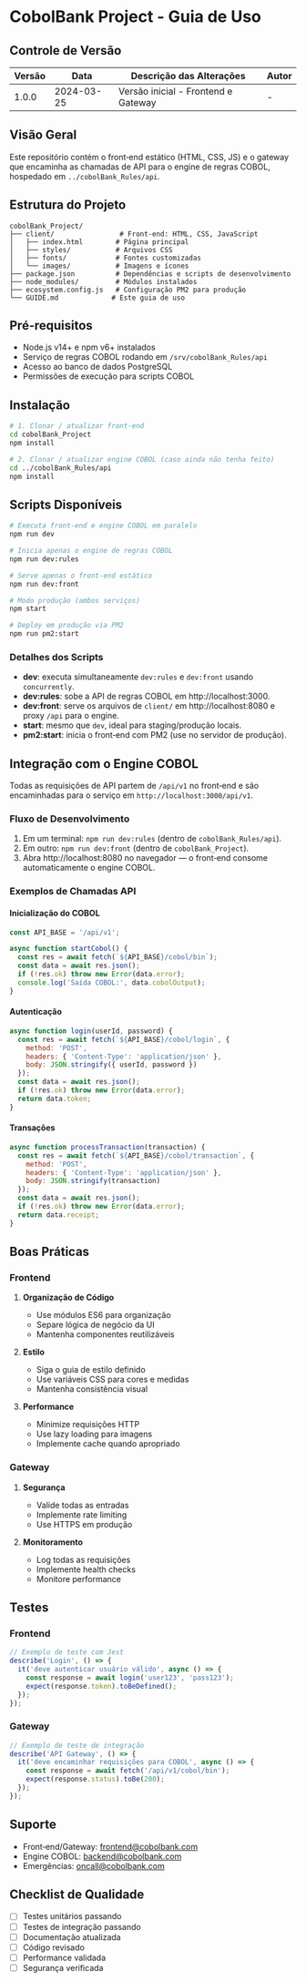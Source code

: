 # CobolBank Project - Guia de Uso

## Controle de Versão

| Versão | Data       | Descrição das Alterações                   | Autor |
|--------|------------|-------------------------------------------|-------|
| 1.0.0  | 2024-03-25| Versão inicial - Frontend e Gateway        | -     |

## Visão Geral
Este repositório contém o front‑end estático (HTML, CSS, JS) e o gateway que encaminha as chamadas de API para o engine de regras COBOL, hospedado em `../cobolBank_Rules/api`.

## Estrutura do Projeto
```text
cobolBank_Project/
├── client/                # Front‑end: HTML, CSS, JavaScript
│   ├── index.html        # Página principal
│   ├── styles/           # Arquivos CSS
│   ├── fonts/            # Fontes customizadas
│   └── images/           # Imagens e ícones
├── package.json          # Dependências e scripts de desenvolvimento
├── node_modules/         # Módulos instalados
├── ecosystem.config.js   # Configuração PM2 para produção
└── GUIDE.md             # Este guia de uso
```

## Pré‑requisitos
- Node.js v14+ e npm v6+ instalados
- Serviço de regras COBOL rodando em `/srv/cobolBank_Rules/api`
- Acesso ao banco de dados PostgreSQL
- Permissões de execução para scripts COBOL

## Instalação
```bash
# 1. Clonar / atualizar front‑end
cd cobolBank_Project
npm install

# 2. Clonar / atualizar engine COBOL (caso ainda não tenha feito)
cd ../cobolBank_Rules/api
npm install
``` 

## Scripts Disponíveis
```bash
# Executa front‑end e engine COBOL em paralelo
npm run dev

# Inicia apenas o engine de regras COBOL
npm run dev:rules

# Serve apenas o front‑end estático
npm run dev:front

# Modo produção (ambos serviços)
npm start

# Deploy em produção via PM2
npm run pm2:start
```

### Detalhes dos Scripts
- **dev**: executa simultaneamente `dev:rules` e `dev:front` usando `concurrently`.
- **dev:rules**: sobe a API de regras COBOL em http://localhost:3000.
- **dev:front**: serve os arquivos de `client/` em http://localhost:8080 e proxy `/api` para o engine.
- **start**: mesmo que `dev`, ideal para staging/produção locais.
- **pm2:start**: inicia o front‑end com PM2 (use no servidor de produção).

## Integração com o Engine COBOL
Todas as requisições de API partem de `/api/v1` no front‑end e são encaminhadas para o serviço em `http://localhost:3000/api/v1`.

### Fluxo de Desenvolvimento
1. Em um terminal: `npm run dev:rules` (dentro de `cobolBank_Rules/api`).
2. Em outro: `npm run dev:front` (dentro de `cobolBank_Project`).
3. Abra http://localhost:8080 no navegador — o front‑end consome automaticamente o engine COBOL.

### Exemplos de Chamadas API

#### Inicialização do COBOL
```javascript
const API_BASE = '/api/v1';

async function startCobol() {
  const res = await fetch(`${API_BASE}/cobol/bin`);
  const data = await res.json();
  if (!res.ok) throw new Error(data.error);
  console.log('Saída COBOL:', data.cobolOutput);
}
```

#### Autenticação
```javascript
async function login(userId, password) {
  const res = await fetch(`${API_BASE}/cobol/login`, {
    method: 'POST',
    headers: { 'Content-Type': 'application/json' },
    body: JSON.stringify({ userId, password })
  });
  const data = await res.json();
  if (!res.ok) throw new Error(data.error);
  return data.token;
}
```

#### Transações
```javascript
async function processTransaction(transaction) {
  const res = await fetch(`${API_BASE}/cobol/transaction`, {
    method: 'POST',
    headers: { 'Content-Type': 'application/json' },
    body: JSON.stringify(transaction)
  });
  const data = await res.json();
  if (!res.ok) throw new Error(data.error);
  return data.receipt;
}
```

## Boas Práticas

### Frontend
1. **Organização de Código**
   - Use módulos ES6 para organização
   - Separe lógica de negócio da UI
   - Mantenha componentes reutilizáveis

2. **Estilo**
   - Siga o guia de estilo definido
   - Use variáveis CSS para cores e medidas
   - Mantenha consistência visual

3. **Performance**
   - Minimize requisições HTTP
   - Use lazy loading para imagens
   - Implemente cache quando apropriado

### Gateway
1. **Segurança**
   - Valide todas as entradas
   - Implemente rate limiting
   - Use HTTPS em produção

2. **Monitoramento**
   - Log todas as requisições
   - Implemente health checks
   - Monitore performance

## Testes

### Frontend
```javascript
// Exemplo de teste com Jest
describe('Login', () => {
  it('deve autenticar usuário válido', async () => {
    const response = await login('user123', 'pass123');
    expect(response.token).toBeDefined();
  });
});
```

### Gateway
```javascript
// Exemplo de teste de integração
describe('API Gateway', () => {
  it('deve encaminhar requisições para COBOL', async () => {
    const response = await fetch('/api/v1/cobol/bin');
    expect(response.status).toBe(200);
  });
});
```

## Suporte
- Front‑end/Gateway: frontend@cobolbank.com
- Engine COBOL: backend@cobolbank.com
- Emergências: oncall@cobolbank.com

## Checklist de Qualidade
- [ ] Testes unitários passando
- [ ] Testes de integração passando
- [ ] Documentação atualizada
- [ ] Código revisado
- [ ] Performance validada
- [ ] Segurança verificada